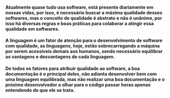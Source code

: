 
#### Atualmente quase tudo usa software, está presente diariamente em nossas vidas, por isso, é necessário buscar a máxima qualidade desses softwares, mas o conceito de qualidade é abstrato e não é unânime, por isso há diversas regras e boas práticas para colaborar a atingir essa qualidade em softwares.
#### A linguagem é um fator de atenção para o desenvolvimento de software com qualidade, as linguagens, hoje, estão sobrecarregando a máquina por serem acessíveis demais aos humanos, sendo necessário equilibrar as vantagens e desvantagens de cada linguagem.
#### De todos os fatores para atribuir qualidade ao software, a boa documentação é o principal deles, não adianta desenvolver bem com uma linguagem equilibrada, mas não realizar uma boa documentação e o próximo desenvolvedor a olhar para o código passar horas apenas entendendo do que ele se trata.
